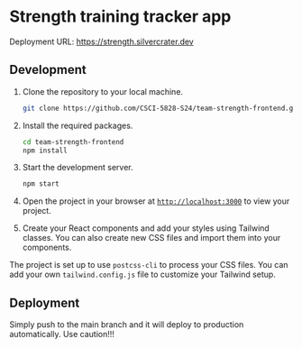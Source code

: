 # Strength training tracker app

Deployment URL: https://strength.silvercrater.dev

## Development

1. Clone the repository to your local machine.
    ```sh
    git clone https://github.com/CSCI-5828-S24/team-strength-frontend.git
    ```

1. Install the required packages.
    ```sh
    cd team-strength-frontend
    npm install
    ```

1. Start the development server.
    ```sh
    npm start
    ```
1. Open the project in your browser at [`http://localhost:3000`](http://localhost:3000) to view your project.
1. Create your React components and add your styles using Tailwind classes. You can also create new CSS files and import them into your components.

The project is set up to use `postcss-cli` to process your CSS files. You can add your own `tailwind.config.js` file to customize your Tailwind setup.

## Deployment

Simply push to the main branch and it will deploy to production automatically. Use caution!!!
